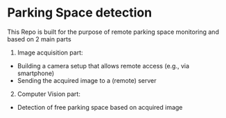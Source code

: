 # Parking Space detection
This Repo is built for the purpose of remote parking space monitoring and based on 2 main parts  
1. Image acquisition part:
- Building a camera setup that allows remote access (e.g., via smartphone)
- Sending the acquired image to a (remote) server
2. Computer Vision part:
- Detection of free parking space based on acquired image

